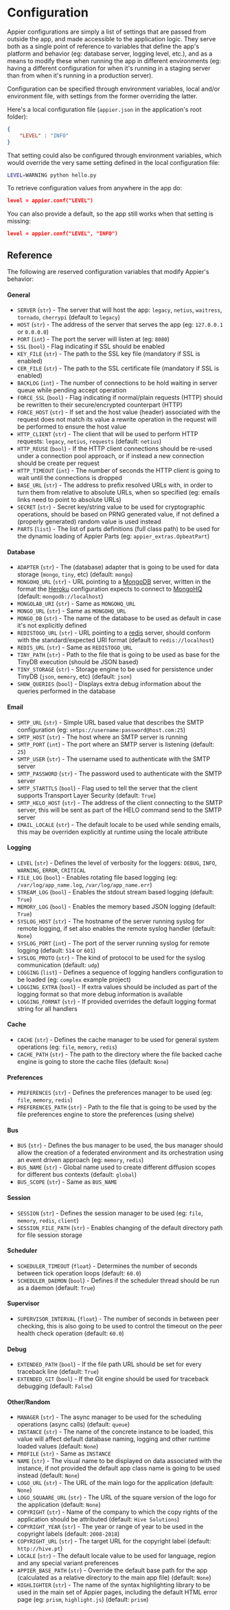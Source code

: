 # Configuration

Appier configurations are simply a list of settings that are passed from outside the app,
and made accessible to the application logic. They serve both as a single point of
reference to variables that define the app's platform and behavior (eg: database
server, logging level, etc.), and as a means to modify these when running the app in
different environments (eg: having a different configuration for when it's running
in a staging server than from when it's running in a production server).

Configuration can be specified through environment variables, local and/or environment
file, with settings from the former overriding the latter.

Here's a local configuration file (`appier.json` in the application's root folder):

```json
{
    "LEVEL" : "INFO"
}
```

That setting could also be configured through environment variables, which would override
the very same setting defined in the local configuration file:

```bash
LEVEL=WARNING python hello.py
```

To retrieve configuration values from anywhere in the app do:

```json
level = appier.conf("LEVEL")
```

You can also provide a default, so the app still works when that setting is missing:

```json
level = appier.conf("LEVEL", "INFO")
```

## Reference

The following are reserved configuration variables that modify Appier's behavior:

#### General

* `SERVER` (`str`) - The server that will host the app: `legacy`, `netius`, `waitress`, `tornado`, `cherrypi` (default to `legacy`)
* `HOST` (`str`) - The address of the server that serves the app (eg: `127.0.0.1` or `0.0.0.0`)
* `PORT` (`int`) - The port the server will listen at (eg: `8080`)
* `SSL` (`bool`) - Flag indicating if SSL should be enabled
* `KEY_FILE` (`str`) - The path to the SSL key file (mandatory if SSL is enabled)
* `CER_FILE` (`str`) - The path to the SSL certificate file (mandatory if SSL is enabled)
* `BACKLOG` (`int`) - The number of connections to be hold waiting in server queue while pending accept operation
* `FORCE_SSL` (`bool`) - Flag indicating if normal/plain requests (HTTP) should be rewritten to their secure/encrypted counterpart (HTTP)
* `FORCE_HOST` (`str`) - If set and the host value (header) associated with the request does not match its value a rewrite operation in the request will be performed to ensure the host value
* `HTTP_CLIENT` (`str`) - The client that will be used to perform HTTP requests: `legacy`, `netius`, `requests` (default: `netius`)
* `HTTP_REUSE` (`bool`) - If the HTTP client connections should be re-used under a connection pool approach, or if instead a new connection should be create per request
* `HTTP_TIMEOUT` (`int`) - The number of seconds the HTTP client is going to wait until the connections is dropped
* `BASE_URL` (`str`) - The address to prefix resolved URLs with, in order to turn them from relative to absolute URLs, when so specified (eg: emails links need to point to absolute URLs)
* `SECRET` (`str`) - Secret key/string value to be used for cryptographic operations, should be based on PRNG generated value, if not defined a (properly generated) random value is used instead
* `PARTS` (`list`) - The list of parts definitions (full class path) to be used for the dynamic loading of Appier Parts (eg: `appier_extras.OpbeatPart`)

#### Database

* `ADAPTER` (`str`) - The (database) adapter that is going to be used for data storage (`mongo`, `tiny`, etc) (default: `mongo`)
* `MONGOHQ_URL` (`str`) - URL pointing to a [MongoDB](http://www.mongodb.org/) server, written in the format the [Heroku](https://www.heroku.com/) configuration expects to connect to [MongoHQ](https://bridge.mongohq.com/signup) (default: `mongodb://localhost`)
* `MONGOLAB_URI` (`str`) - Same as `MONGOHQ_URL`
* `MONGO_URL` (`str`) - Same as `MONGOHQ_URL`
* `MONGO_DB` (`str`) - The name of the database to be used as default in case it's not explicitly defined
* `REDISTOGO_URL` (`str`) - URL pointing to a [redis](http://redis.io/) server, should conform with the standard/expected URI format (default to `redis://localhost`)
* `REDIS_URL` (`str`) - Same as `REDISTOGO_URL`
* `TINY_PATH` (`str`) - Path to the file that is going to be used as base for the TinyDB execution (should be JSON based)
* `TINY_STORAGE` (`str`) - Storage engine to be used for persistence under TinyDB (`json`, `memory`, etc) (default: `json`)
* `SHOW_QUERIES` (`bool`) - Displays extra debug information about the queries performed in the database

#### Email

* `SMTP_URL` (`str`) - Simple URL based value that describes the SMTP configuration (eg: `smtps://username:password@host.com:25`)
* `SMTP_HOST` (`str`) - The host where an SMTP server is running
* `SMTP_PORT` (`int`) - The port where an SMTP server is listening (default: `25`)
* `SMTP_USER` (`str`) - The username used to authenticate with the SMTP server
* `SMTP_PASSWORD` (`str`) - The password used to authenticate with the SMTP server
* `SMTP_STARTTLS` (`bool`) - Flag used to tell the server that the client supports Transport
Layer Security (default: `True`)
* `SMTP_HELO_HOST` (`str`) - The address of the client connecting to the SMTP server, this will
be sent as part of the HELO command send to the SMTP server
* `EMAIL_LOCALE` (`str`) - The default locale to be used while sending emails, this may be
overriden explicitly at runtime using the locale attribute

#### Logging

* `LEVEL` (`str`) - Defines the level of verbosity for the loggers: `DEBUG`, `INFO`, `WARNING`, `ERROR`, `CRITICAL`
* `FILE_LOG` (`bool`) - Enables rotating file based logging (eg: `/var/log/app_name.log`,
`/var/log/app_name.err`)
* `STREAM_LOG` (`bool`) - Enables the stdout stream based logging (default: `True`)
* `MEMORY_LOG` (`bool`) - Enables the memory based JSON logging (default: `True`)
* `SYSLOG_HOST` (`str`) - The hostname of the server running syslog for remote logging, if set also enables
the remote syslog handler (default: `None`)
* `SYSLOG_PORT` (`int`) - The port of the server running syslog for remote logging (default: `514` or `601`)
* `SYSLOG_PROTO` (`str`) - The kind of protocol to be used for the syslog communication (default: `udp`)
* `LOGGING` (`list`) - Defines a sequence of logging handlers configuration to be loaded
(eg: `complex` example project)
* `LOGGING_EXTRA` (`bool`) - If extra values should be included as part of the logging format so that more debug
information is available
* `LOGGING_FORMAT` (`str`) - If provided overrides the default logging format string for all handlers

#### Cache

* `CACHE` (`str`) - Defines the cache manager to be used for general system operations (eg: `file`, `memory`, `redis`)
* `CACHE_PATH` (`str`) - The path to the directory where the file backed cache engine is going to store the
cache files (default: `None`)

#### Preferences

* `PREFERENCES` (`str`) - Defines the preferences manager to be used (eg: `file`, `memory`, `redis`)
* `PREFERENCES_PATH` (`str`) - Path to the file that is going to be used by the file preferences engine
to store the preferences (using shelve)

#### Bus

* `BUS` (`str`) - Defines the bus manager to be used, the bus manager should allow the creation of
a federated environment and its orchestration using an event driven approach (eg: `memory`, `redis`)
* `BUS_NAME` (`str`) - Global name used to create different diffusion scopes for different bus contexts (default: `global`)
* `BUS_SCOPE` (`str`) - Same as `BUS_NAME`

#### Session

* `SESSION` (`str`) - Defines the session manager to be used (eg: `file`, `memory`, `redis`, `client`)
* `SESSION_FILE_PATH` (`str`) - Enables changing of the default directory path for file session storage

#### Scheduler

* `SCHEDULER_TIMEOUT` (`float`) - Determines the number of seconds between tick operation loops (default: `60.0`)
* `SCHEDULER_DAEMON` (`bool`) - Defines if the scheduler thread should be run as a daemon (default: `True`)

#### Supervisor

* `SUPERVISOR_INTERVAL` (`float`) - The number of seconds in between peer checking, this is also going to be used to
control the timeout on the peer health check operation (default: `60.0`)

#### Debug

* `EXTENDED_PATH` (`bool`) - If the file path URL should be set for every traceback line (default: `True`)
* `EXTENDED_GIT` (`bool`) - If the Git engine should be used for traceback debugging (default: `False`)

#### Other/Random

* `MANAGER` (`str`) - The async manager to be used for the scheduling operations (async calls) (default: `queue`)
* `INSTANCE` (`str`) - The name of the concrete instance to be loaded, this value will affect default database naming, logging
and other runtime loaded values (default: `None`)
* `PROFILE` (`str`) - Same as `INSTANCE`
* `NAME` (`str`) - The visual name to be displayed on data associated with the instance, if not provided the default app class
name is going to be used instead (default: `None`)
* `LOGO_URL` (`str`) - The URL of the main logo for the application (default: `None`)
* `LOGO_SQUAARE_URL` (`str`) - The URL of the square version of the logo for the application (default: `None`)
* `COPYRIGHT` (`str`) - Name of the company to which the copy rights of the application should be attributed (default: `Hive Solutions`)
* `COPYRIGHT_YEAR` (`str`) - The year or range of year to be used in the copyright labels (default: `2008-2018`)
* `COPYRIGHT_URL` (`str`) - The target URL for the copyright label (default: `http://hive.pt`)
* `LOCALE` (`str`) - The default locale value to be used for  language, region and any special variant preferences
* `APPIER_BASE_PATH` (`str`) - Override the default base path for the app (calculated as a relative directory to the main
app file) (default: `None`)
* `HIGHLIGHTER` (`str`) - The name of the syntax highlighting library to be used in the main set of Appier pages,
including the default HTML error page (eg: `prism`, `highlight.js`) (default: `prism`)
